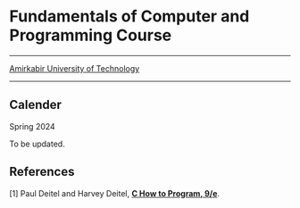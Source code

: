 # Fundamentals of Computer and Programming Course

---
[Amirkabir University of Technology](http://ce.aut.ac.ir)


---



## Calender

Spring 2024 

To be updated.


## References

[1] Paul Deitel and Harvey Deitel, [**C How to Program, 9/e**](https://deitel.com/c-how-to-program-9-e/).

